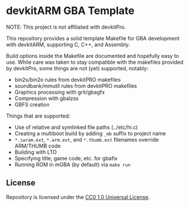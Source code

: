 # devkitARM GBA Template

NOTE: This project is not affiliated with devkitPro.

This repository provides a solid template Makefile for GBA development with
devkitARM, supporting C, C++, and Assembly.

Build options inside the Makefile are documented and hopefully easy to use.
While care was taken to stay compatible with the makefiles provided by
devkitPro, some things are not (yet) supported, notably:

- bin2s/bin2o rules from devkitPRO makefiles
- soundbank/mmutil rules from devkitPRO makefiles
- Graphics processing with grit/gbagfx
- Compression with gbalzss
- GBFS creation

Things that are supported:

- Use of relative and symlinked file paths (../etc/hi.c)
- Creating a multiboot build by adding `_mb` suffix to project name
- `*.iwram.ext`, `*.arm.ext`, and `*.thumb.ext` filenames override ARM/THUMB code
- Building with LTO
- Specifying title, game code, etc. for gbafix
- Running ROM in mGBA (by default) via `make run`

## License

Repository is licensed under the [CC0 1.0 Universal License][CC0].

[CC0]: https://creativecommons.org/publicdomain/zero/1.0/
